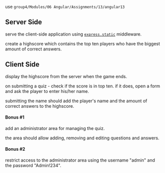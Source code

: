 <p>use <code>group4/Modules/06 Angular/Assignments/13/angular13</code></p>
<h2>Server Side</h2>
<p>serve the client-side application using <code><a href="https://expressjs.com/en/starter/static-files.html" target="_blank">express.static</a></code> middleware.</p>
<p>create a highscore which contains the top ten players who have the biggest amount of correct answers.</p>
<h2>Client Side</h2>
<p>display the highscore from the server when the game ends.</p>
<p>on submitting a quiz - check if the score is in top ten. if it does, open a form and ask the player to enter his/her name.</p>
<p>submitting the name should add the player's name and the amount of correct answers to the highscore.</p>
<h4>Bonus #1</h4>
<p>add an administrator area for managing the quiz.</p>
<p>the area should allow adding, removing and editing questions and answers.</p>
<h4>Bonus #2</h4>
<p>restrict access to the administrator area using the username "admin" and the password "Admin!234".</p>